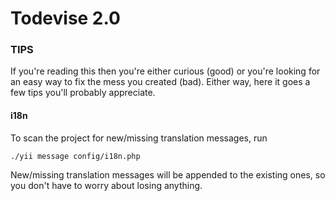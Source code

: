 Todevise 2.0
================================

### TIPS

If you're reading this then you're either curious (good) or you're looking for
an easy way to fix the mess you created (bad). Either way, here it goes a few
tips you'll probably appreciate.

#### i18n

To scan the project for new/missing translation messages, run

~~~
./yii message config/i18n.php
~~~

New/missing translation messages will be appended to the existing ones, so you
don't have to worry about losing anything.
